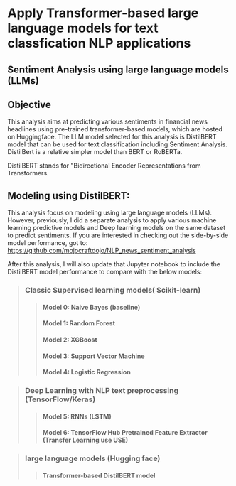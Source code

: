 # **Apply Transformer-based large language models for text classfication NLP applications**


##  Sentiment Analysis using large language models (LLMs)



## Objective

This analysis aims at predicting various sentiments in financial news headlines using pre-trained transformer-based models, which are hosted on Huggingface.
The LLM model selected for this analysis is DistilBERT model that can be used for text classification including Sentiment Analysis. DistilBert is a relative simpler model than BERT or RoBERTa.

DistilBERT stands for "Bidirectional Encoder Representations from Transformers.


## Modeling using DistilBERT:

This analysis focus on modeling using large language models (LLMs). However, previously, I did a separate analysis to apply various machine learning predictive models and Deep learning models on the same dataset to predict sentiments. If you are interested in checking out the side-by-side model performance, got to: https://github.com/mojocraftdojo/NLP_news_sentiment_analysis


After this analysis, I will also update that Jupyter notebook to include the DistilBERT model performance to compare with the below models:

>### **Classic Supervised learning models( Scikit-learn)**
>> #### Model 0: Naive Bayes (baseline)
>> #### Model 1: Random Forest
>> #### Model 2: XGBoost
>> #### Model 3: Support Vector Machine
>> #### Model 4: Logistic Regression

> ### **Deep Learning with NLP text preprocessing (TensorFlow/Keras)**
>> #### Model 5: RNNs (LSTM)
>> #### Model 6: TensorFlow Hub Pretrained Feature Extractor (Transfer Learning use USE)

> ### **large language models (Hugging face)**
>> #### Transformer-based DistilBERT model


